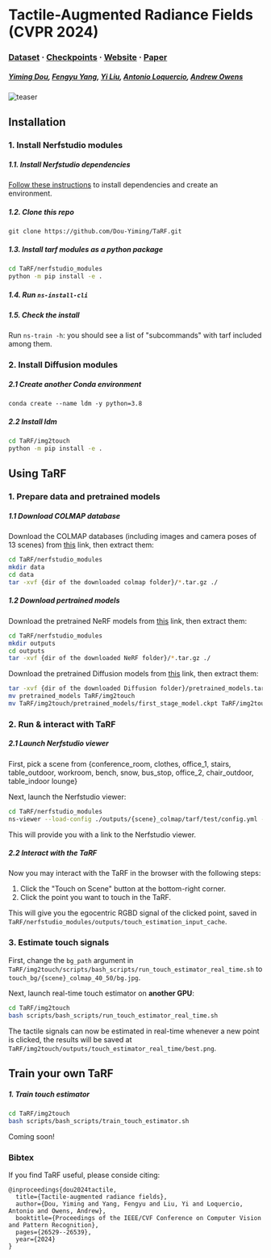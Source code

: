 # Tactile-Augmented Radiance Fields (CVPR 2024)

### [Dataset](https://www.dropbox.com/scl/fo/xusq5gvwauwakred27q9o/AHfcGs56Dv1ZCeitEM3-8_A?rlkey=07efzqehs918no80yi4jrokvh&st=0g4s2ioy&dl=0) · [Checkpoints](https://www.dropbox.com/scl/fo/h3jn0io2cnjz9m7n4i7l1/AIe4VzbKOusFFe7-ic_zHX0?rlkey=1q6337nku09i0mw1q2sjjk5os&st=vsab9jal&dl=0) · [Website](https://dou-yiming.github.io/TaRF/) · [Paper](https://arxiv.org/abs/2405.04534)

##### [Yiming Dou](https://dou-yiming.github.io/), [Fengyu Yang](https://fredfyyang.github.io/), [Yi Liu](), [Antonio Loquercio](https://antonilo.github.io/), [Andrew Owens](https://andrewowens.com/)

![teaser](./assets/figs/tarf.gif)

## Installation
### 1. Install Nerfstudio modules
##### 1.1. Install Nerfstudio dependencies
[Follow these instructions](https://docs.nerf.studio/quickstart/installation.html) to install dependencies and create an environment.

##### 1.2. Clone this repo
`git clone https://github.com/Dou-Yiming/TaRF.git`

##### 1.3. Install tarf modules as a python package

```sh
cd TaRF/nerfstudio_modules
python -m pip install -e .
```
##### 1.4. Run `ns-install-cli`

##### 1.5. Check the install
Run `ns-train -h`: you should see a list of "subcommands" with tarf included among them.

### 2. Install Diffusion modules
##### 2.1 Create another Conda environment
`conda create --name ldm -y python=3.8`

##### 2.2 Install ldm
```sh
cd TaRF/img2touch
python -m pip install -e .
```

## Using TaRF

### 1. Prepare data and pretrained models

##### 1.1 Download COLMAP database

Download the COLMAP databases (including images and camera poses of 13 scenes) from [this](https://www.dropbox.com/scl/fo/chyl14skmqqqlqn6qjn32/AEWhshTnqKn7IAE_QIxCqZM?rlkey=kcic3d0p5wyb3zad5x4srt1vc&st=2zjjhoq7&dl=0) link, then extract them:

```sh
cd TaRF/nerfstudio_modules
mkdir data
cd data
tar -xvf {dir of the downloaded colmap folder}/*.tar.gz ./
```

##### 1.2 Download pertrained models

Download the pretrained NeRF models from [this](https://www.dropbox.com/scl/fo/kgexp5j82t2obbfzwtol5/AJZ_nVEgWI7oE_tZrmMXw2o?rlkey=bx7o6ow6csmjsvg3svlgwjo9i&st=e6yocux0&dl=0) link, then extract them:

```sh
cd TaRF/nerfstudio_modules
mkdir outputs
cd outputs
tar -xvf {dir of the downloaded NeRF folder}/*.tar.gz ./
```

Download the pretrained Diffusion models from [this](https://www.dropbox.com/scl/fi/5n9vx5991ev8av5l6ca2e/pretrained_models.tar.gz?rlkey=gdbkyot3at0hrr76np0hu220n&st=7krfblmx&dl=0) link, then extract them:

```sh
tar -xvf {dir of the downloaded Diffusion folder}/pretrained_models.tar.gz ./
mv pretrained_models TaRF/img2touch
mv TaRF/img2touch/pretrained_models/first_stage_model.ckpt TaRF/img2touch/models/first_stage_models/kl-f8/model.ckpt
```

### 2. Run & interact with TaRF

##### 2.1 Launch Nerfstudio viewer

First, pick a scene from {conference_room, clothes, office_1, stairs, table_outdoor, workroom, bench, snow, bus_stop, office_2, chair_outdoor, table_indoor lounge}

Next, launch the Nerfstudio viewer:

```sh
cd TaRF/nerfstudio_modules
ns-viewer --load-config ./outputs/{scene}_colmap/tarf/test/config.yml --vis viewer --viewer.max-num-display-images 64
```

This will provide you with a link to the Nerfstudio viewer.

##### 2.2 Interact with the TaRF

Now you may interact with the TaRF in the browser with the following steps:

1. Click the "Touch on Scene" button at the bottom-right corner.
2. Click the point you want to touch in the TaRF.

This will give you the egocentric RGBD signal of the clicked point, saved in `TaRF/nerfstudio_modules/outputs/touch_estimation_input_cache`.

### 3. Estimate touch signals

First, change the `bg_path` argument in `TaRF/img2touch/scripts/bash_scripts/run_touch_estimator_real_time.sh` to `touch_bg/{scene}_colmap_40_50/bg.jpg`.

Next, launch real-time touch estimator on **another GPU**:

```sh
cd TaRF/img2touch
bash scripts/bash_scripts/run_touch_estimator_real_time.sh
```

The tactile signals can now be estimated in real-time whenever a new point is clicked, the results will be saved at `TaRF/img2touch/outputs/touch_estimator_real_time/best.png`.

## Train your own TaRF

##### 1. Train touch estimator

```sh
cd TaRF/img2touch
bash scripts/bash_scripts/train_touch_estimator.sh
```

Coming soon!

### Bibtex

If you find TaRF useful, please conside citing:

```
@inproceedings{dou2024tactile,
  title={Tactile-augmented radiance fields},
  author={Dou, Yiming and Yang, Fengyu and Liu, Yi and Loquercio, Antonio and Owens, Andrew},
  booktitle={Proceedings of the IEEE/CVF Conference on Computer Vision and Pattern Recognition},
  pages={26529--26539},
  year={2024}
}
```